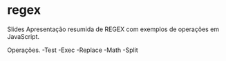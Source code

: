 # regex
Slides
Apresentação resumida de REGEX com exemplos de operações em JavaScript.

Operações.
-Test
-Exec
-Replace
-Math
-Split

